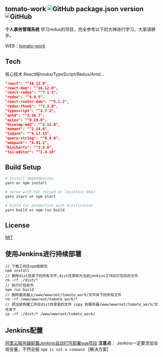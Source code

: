## tomato-work ![GitHub package.json version](https://img.shields.io/github/package-json/v/xjh22222228/tomato-work) ![GitHub](https://img.shields.io/github/license/xjh22222228/tomato-work)
**个人事务管理系统**
学习redux的项目，完全参考以下的大神进行学习。大家请移步。

WEB：[tomato-work](https://github.com/xjh22222228/tomato-work)



## Tech
核心技术 React纯hooks/TypeScript/Redux/Antd...
``` json
"react": "^16.12.0",
"react-dom": "^16.12.0",
"react-redux": "^7.1.3",
"redux": "^4.0.5",
"react-router-dom": "^5.1.2",
"redux-thunk": "^2.3.0",
"typescript": "^3.7.2",
"antd": "^3.26.7",
"axios": "^0.19.0",
"blueimp-md5": "^2.12.0",
"moment": "^2.24.0",
"lodash": "^4.17.15",
"query-string": "^6.9.0",
"webpack": "4.41.2",
"bizcharts": "^3.5.6",
"tui-editor": "^1.4.10"
```


## Build Setup
``` bash
# install dependencies
yarn or npm install

# serve with hot reload at localhost:9663
yarn start or npm start

# build for production with minification
yarn build or npm run build
```


## License
[MIT](https://opensource.org/licenses/MIT)





## 使用Jenkins进行持续部署
``` shell
// 下载工作区npm依赖包
npm install
// 删除dist目录下的所有文件,dist目录即为当前jenkins工作区打包后的文件
rm -rf ./dist/*
// 执行打包命令
npm run build
// 删除服务器上/www/wwwroot/tomato_work/文件夹下的所有文件
rm -rf /www/wwwroot/tomato_work/*
// 把当前构建工作区dist目录里的文件 copy 到服务器/www/wwwroot/tomato_work/文件夹下
cp -rf ./dist/* /www/wwwroot/tomato_work/
```

## Jenkins配置
[阿里云服务器配置Jenkins自动打包部署vue项目](https://juejin.im/post/5d944b55e51d4578414c43ac)
**注意点**：
Jenkins一定要添加全局变量，不然会报
`npm is not a command `
[解决方案]